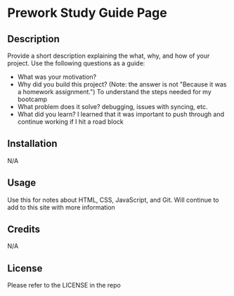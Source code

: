 # Prework Study Guide Page

## Description

Provide a short description explaining the what, why, and how of your project. Use the following questions as a guide:

- What was your motivation?
- Why did you build this project? (Note: the answer is not "Because it was a homework assignment.") To understand the steps needed for my bootcamp
- What problem does it solve? debugging, issues with syncing, etc.
- What did you learn? I learned that it was important to push through and continue working if I hit a road block



## Installation

N/A

## Usage

Use this for notes about HTML, CSS, JavaScript, and Git.  Will continue to add to this site with more information

## Credits

N/A

## License

Please refer to the LICENSE in the repo

